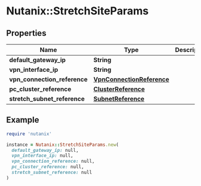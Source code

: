 # Nutanix::StretchSiteParams

## Properties

| Name | Type | Description | Notes |
| ---- | ---- | ----------- | ----- |
| **default_gateway_ip** | **String** |  | [optional] |
| **vpn_interface_ip** | **String** |  | [optional] |
| **vpn_connection_reference** | [**VpnConnectionReference**](VpnConnectionReference.md) |  | [optional] |
| **pc_cluster_reference** | [**ClusterReference**](ClusterReference.md) |  | [optional] |
| **stretch_subnet_reference** | [**SubnetReference**](SubnetReference.md) |  | [optional] |

## Example

```ruby
require 'nutanix'

instance = Nutanix::StretchSiteParams.new(
  default_gateway_ip: null,
  vpn_interface_ip: null,
  vpn_connection_reference: null,
  pc_cluster_reference: null,
  stretch_subnet_reference: null
)
```

